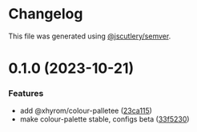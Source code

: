 # Changelog

This file was generated using [@jscutlery/semver](https://github.com/jscutlery/semver).

# 0.1.0 (2023-10-21)


### Features

* add @xhyrom/colour-palletee ([23ca115](https://github.com/xHyroM/things/commit/23ca11533eff71ba22a45d5f718c3664de1c4815))
* make colour-palette stable, configs beta ([33f5230](https://github.com/xHyroM/things/commit/33f523093c9bcc6d0c89a2f232ead4276ea3c806))
